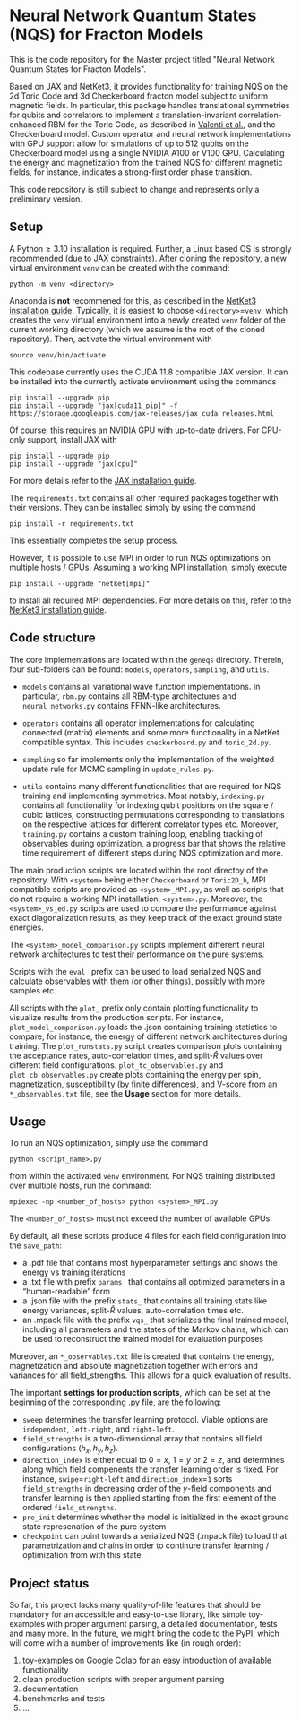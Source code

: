 # Neural Network Quantum States (NQS) for Fracton Models

This is the code repository for the Master project titled "Neural Network Quantum States for Fracton Models".

Based on JAX and NetKet3, it provides functionality for training NQS on the 2d Toric Code and 3d Checkerboard fracton model subject to uniform magnetic fields. In particular, this package handles translational symmetries for qubits and correlators to implement a translation-invariant correlation-enhanced RBM for the Toric Code, as described in [Valenti et al.](https://arxiv.org/abs/2103.05017), and the Checkerboard model. Custom operator and neural network implementations with GPU support allow for simulations of up to 512 qubits on the Checkerboard model using a single NVIDIA A100 or V100 GPU. Calculating the energy and magnetization from the trained NQS for different magnetic fields, for instance, indicates a strong-first order phase transition.

This code repository is still subject to change and represents only a preliminary version.

## Setup

A Python$\geq3.10$ installation is required. Further, a Linux based OS is strongly recommended (due to JAX constraints).
After cloning the repository, a new virtual environment `venv` can be created with the command:

```
python -m venv <directory>
```

Anaconda is **not** recommened for this, as described in the [NetKet3 installation guide](https://netket.readthedocs.io/en/latest/docs/install.html). 
Typically, it is easiest to choose `<directory>`=`venv`, which creates the `venv` virtual environment into a newly created `venv` folder of the current working directory (which we assume is the root of the cloned repository).
Then, activate the virtual environment with

```
source venv/bin/activate
```

This codebase currently uses the CUDA 11.8 compatible JAX version. It can be installed into the currently activate environment using the commands

```
pip install --upgrade pip
pip install --upgrade "jax[cuda11_pip]" -f https://storage.googleapis.com/jax-releases/jax_cuda_releases.html
```

Of course, this requires an NVIDIA GPU with up-to-date drivers. For CPU-only support, install JAX with

```
pip install --upgrade pip
pip install --upgrade "jax[cpu]"
```

For more details refer to the [JAX installation guide](https://github.com/google/jax#installation).

The `requirements.txt` contains all other required packages together with their versions. They can be installed simply by using the command

```
pip install -r requirements.txt
```

This essentially completes the setup process.

However, it is possible to use MPI in order to run NQS optimizations on multiple hosts / GPUs. Assuming a working MPI installation, simply execute 

```
pip install --upgrade "netket[mpi]"
```

to install all required MPI dependencies. For more details on this, refer to the [NetKet3 installation guide](https://netket.readthedocs.io/en/latest/docs/install.html).

## Code structure

The core implementations are located within the `geneqs` directory. Therein, four sub-folders can be found: `models`, `operators`, `sampling`, and `utils`.

- `models` contains all variational wave function implementations. In particular, `rbm.py` contains all RBM-type architectures and `neural_networks.py` contains FFNN-like architectures.

- `operators` contains all operator implementations for calculating connected (matrix) elements and some more functionality in a NetKet compatible syntax. This includes `checkerboard.py` and `toric_2d.py`.

- `sampling` so far implements only the implementation of the weighted update rule for MCMC sampling in `update_rules.py`.

- `utils` contains many different functionalities that are required for NQS training and implementing symmetries. Most notably, `indexing.py` contains all functionality for indexing qubit positions on the square / cubic lattices, constructing permutations corresponding to translations on the respective lattices for different correlator types etc. Moreover, `training.py` contains a custom training loop, enabling tracking of observables during optimization, a progress bar that shows the relative time requirement of different steps during NQS optimization and more.

The main production scripts are located within the root directoy of the repository. With `<system>` being either `Checkerboard` or `Toric2D_h`, MPI compatible scripts are provided as `<system>_MPI.py`, as well as scripts that do not require a working MPI installation, `<system>.py`. Moreover, the `<system>_vs_ed.py` scripts are used to compare the performance against exact diagonalization results, as they keep track of the exact ground state energies.

The `<system>_model_comparison.py` scripts implement different neural network architectures to test their performance on the pure systems.

Scripts with the `eval_` prefix can be used to load serialized NQS and calculate observables with them (or other things), possibly with more samples etc.

All scripts with the `plot_` prefix only contain plotting functionality to visualize results from the production scripts. For instance, `plot_model_comparison.py` loads the .json containing training statistics to compare, for instance, the energy of different network architectures during training. The `plot_runstats.py` script creates comparison plots containing the acceptance rates, auto-correlation times, and split-$\hat{R}$ values over different field configurations. `plot_tc_observables.py` and `plot_cb_observables.py` create plots containing the energy per spin, magnetization, susceptibility (by finite differences), and V-score from an `*_observables.txt` file, see the **Usage** section for more details.

## Usage

To run an NQS optimization, simply use the command

```
python <script_name>.py
```

from within the activated `venv` environment. 
For NQS training distributed over multiple hosts, run the command:

```
mpiexec -np <number_of_hosts> python <system>_MPI.py
```

The `<number_of_hosts>` must not exceed the number of available GPUs.

By default, all these scripts produce 4 files for each field configuration into the `save_path`:

- a .pdf file that contains most hyperparameter settings and shows the energy vs training iterations
- a .txt file with prefix `params_` that contains all optimized parameters in a “human-readable” form
- a .json file with the prefix `stats_` that contains all training stats like energy variances, split-$\hat{R}$ values, auto-correlation times etc.
- an .mpack file with the prefix `vqs_` that serializes the final trained model, including all parameters and the states of the Markov chains, which can be used to reconstruct the trained model for evaluation purposes

Moreover, an `*_observables.txt` file is created that contains the energy, magnetization and absolute magnetization together with errors and variances for all field_strengths. This allows for a quick evaluation of results.

The important **settings for production scripts**, which can be set at the beginning of the corresponding .py file, are the following:

- `sweep` determines the transfer learning protocol. Viable options are `independent`, `left-right`, and `right-left`.
- `field_strengths` is a two-dimensional array that contains all field configurations $(h_x, h_y, h_z)$. 
- `direction_index` is either equal to $0=x$, $1=y$ or $2=z$, and determines along which field compenents the transfer learning order is fixed. For instance, `swipe`=`right-left` and `direction_index`=`1` sorts `field_strengths` in decreasing order of the $y$-field components and transfer learning is then applied starting from the first element of the ordered `field_strengths`.
- `pre_init` determines whether the model is initialized in the exact ground state represenation of the pure system
- `checkpoint` can point towards a serialized NQS (.mpack file) to load that parametrization and chains in order to continure transfer learning / optimization from with this state.


## Project status

So far, this project lacks many quality-of-life features that should be mandatory for an accessible and easy-to-use library, like simple toy-examples with proper argument parsing, a detailed documentation, tests and many more. In the future, we might bring the code to the PyPI, which will come with a number of improvements like (in rough order):

1. toy-examples on Google Colab for an easy introduction of available functionality
2. clean production scripts with proper argument parsing
3. documentation
4. benchmarks and tests
5. ...
